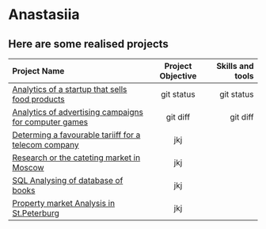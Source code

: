 # Anastasiia

## Here are some realised projects

| Project Name | Project Objective | Skills and tools |
| :---         |     :---:         |          ---:    |
| [Analytics of a startup that sells food products](https://github.com/nastyahodj/Anastasiia/tree/main/A/B%20test_Startup%20app%20for%20food%20shopping_Analysis%20of%20user%20behavior) | git status        | git status       |
| [Analytics of advertising campaigns for computer games](https://github.com/nastyahodj/Anastasiia/tree/main/Analysing%20and%20planning%20advertising%20campaigns%20for%20computer%20games)   | git diff          | git diff         |
| [Determing a favourable tariiff for a telecom company](https://github.com/nastyahodj/Anastasiia/tree/main/Determining%20a%20favourable%20tariff%20for%20a%20telecom%20company) | jkj |
| [Research or the cateting market in Moscow](https://github.com/nastyahodj/Anastasiia/tree/main/Research%20of%20the%20catering%20market%20in%20Moscow%20for%20opening%20a%20new%20establishment) | jkj |
| [SQL Analysing of database of books](https://github.com/nastyahodj/Anastasiia/tree/main/SQL_Analysing%20a%20database%20of%20books%20and%20creating%20a%20proposal%20for%20a%20new%20product) | jkj | 
| [Property market Analysis in St.Peterburg](https://github.com/nastyahodj/Anastasiia/tree/main/Sale%20of%20flats%20in%20St.Petersburg%20-%20property%20market%20analysis) | jkj |
